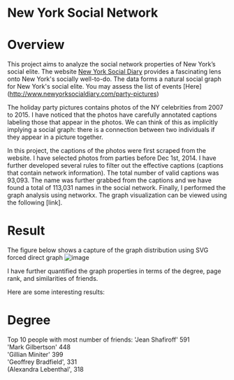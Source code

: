 # New York Social Network
# Overview

This project aims to analyze the social network properties of New York’s social elite. The website [New York Social Diary](http://www.newyorksocialdiary.com/) provides a fascinating lens onto New York's socially well-to-do.  The data forms a natural
social graph for New York's social elite. You may assess the list of events [Here] (http://www.newyorksocialdiary.com/party-pictures)

The holiday party pictures contains photos of the NY celebrities from 2007 to 2015. I have noticed that the photos have carefully annotated captions labeling those that appear in the photos.  We can think of this as implicitly implying a social graph: there is a connection between two individuals if they appear in a picture together.

In this project, the captions of the photos were first scraped from the website. I have selected photos from parties before Dec 1st, 2014. I have further developed several rules to filter out the effective captions (captions that contain network information). The total number of valid captions was 93,093. The name was further grabbed from the captions and we have found a total of 113,031 names in the social network. Finally, I performed the graph analysis using networkx. The graph visualization can be viewed using the following [link].


# Result

The figure below shows a capture of the graph distribution using SVG forced direct graph ![image](https://cloud.githubusercontent.com/assets/14169124/12463445/7ca5fbf4-bf91-11e5-979b-422f07e02e2b.png)


I have further quantified the graph properties in terms of the degree, page rank, and similarities of friends. 

Here are some interesting results:
# Degree

Top 10 people with most number of friends:
'Jean Shafiroff' 591   
'Mark Gilbertson' 448   
'Gillian Miniter' 399  
'Geoffrey Bradfield', 331  
(Alexandra Lebenthal', 318  

